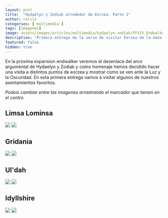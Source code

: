 ```yaml
---
layout: post
title:  "Hydaelyn y Zodiak alrededor de Eorzea. Parte 1"
author: cecile
categories: [ multimedia ]
tags: [imagenes]
image: assets/images/articles/multimedia/hydaelyn-zodiak/FFXIV_Endwalker_Amano_art.jpg
description: "Primera entrega de la serie de visitar Eorzea de la mano de Hydaelyn y Zodiak."
featured: false
hidden: true
---
```

En la proxima expansion endwalker veremos el desenlace del arco argumental de Hydaelyn y Zodiak y como homenaje hemos decidido hacer una visita a distintos puntos de eorzea y mostrar como se ven ante la Luz y la Oscuridad. En esta primera entrega vamos a visitar algunos de nuestros asentamientos favoritos.

*Podeis cambiar entre las imagenes arrastrando el marcador que tienen en el centro.*

## Limsa Lominsa

<img-comparison-slider>
  <img slot="before" src="{{ site.baseurl }}/assets/images/articles/multimedia/hydaelyn-zodiak/limsa_1.jpg" />
  <img slot="after" src="{{ site.baseurl }}/assets/images/articles/multimedia/hydaelyn-zodiak/limsa_2.jpg" />
</img-comparison-slider>

## Gridania

<img-comparison-slider>
  <img slot="before" src="{{ site.baseurl }}/assets/images/articles/multimedia/hydaelyn-zodiak/gridania_1.jpg" />
  <img slot="after" src="{{ site.baseurl }}/assets/images/articles/multimedia/hydaelyn-zodiak/gridania_2.jpg" />
</img-comparison-slider>

## Ul'dah

<img-comparison-slider>
  <img slot="before" src="{{ site.baseurl }}/assets/images/articles/multimedia/hydaelyn-zodiak/uldah_1.jpg" />
  <img slot="after" src="{{ site.baseurl }}/assets/images/articles/multimedia/hydaelyn-zodiak/uldah_2.jpg" />
</img-comparison-slider>

## Idyllshire

<img-comparison-slider>
  <img slot="before" src="{{ site.baseurl }}/assets/images/articles/multimedia/hydaelyn-zodiak/idyllshire_1.jpg" />
  <img slot="after" src="{{ site.baseurl }}/assets/images/articles/multimedia/hydaelyn-zodiak/idyllshire_2.jpg" />
</img-comparison-slider>

